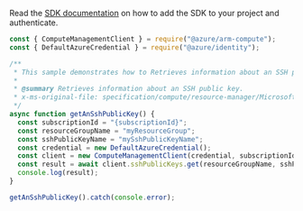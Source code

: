 Read the [SDK documentation](https://github.com/Azure/azure-sdk-for-js/blob/%40azure%2Farm-compute_19.0.0/sdk/compute/arm-compute/README.md) on how to add the SDK to your project and authenticate.

```javascript
const { ComputeManagementClient } = require("@azure/arm-compute");
const { DefaultAzureCredential } = require("@azure/identity");

/**
 * This sample demonstrates how to Retrieves information about an SSH public key.
 *
 * @summary Retrieves information about an SSH public key.
 * x-ms-original-file: specification/compute/resource-manager/Microsoft.Compute/stable/2022-03-01/ComputeRP/examples/sshPublicKeyExamples/SshPublicKey_Get.json
 */
async function getAnSshPublicKey() {
  const subscriptionId = "{subscriptionId}";
  const resourceGroupName = "myResourceGroup";
  const sshPublicKeyName = "mySshPublicKeyName";
  const credential = new DefaultAzureCredential();
  const client = new ComputeManagementClient(credential, subscriptionId);
  const result = await client.sshPublicKeys.get(resourceGroupName, sshPublicKeyName);
  console.log(result);
}

getAnSshPublicKey().catch(console.error);
```
